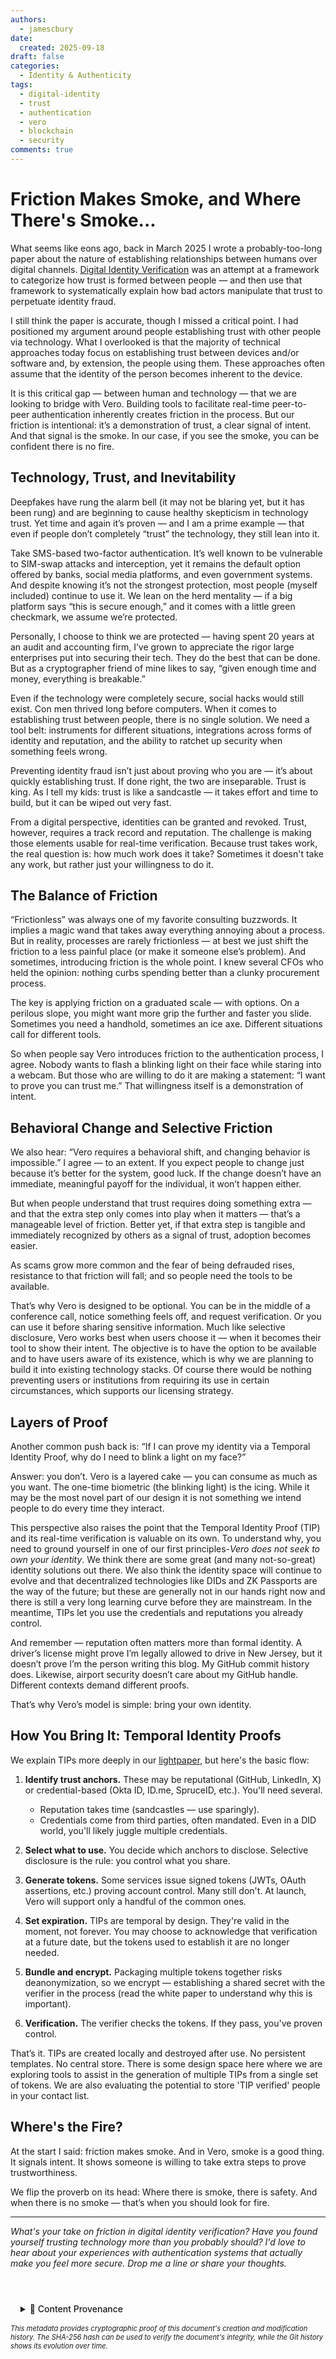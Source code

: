 ```yaml
---
authors:
  - jamescbury
date:
  created: 2025-09-18
draft: false
categories:
  - Identity & Authenticity
tags:
  - digital-identity
  - trust
  - authentication
  - vero
  - blockchain
  - security
comments: true
---
```


# Friction Makes Smoke, and Where There's Smoke...

What seems like eons ago, back in March 2025 I wrote a probably-too-long paper about the nature of establishing relationships between humans over digital channels. [Digital Identity Verification](digital_identity_verification.md) was an attempt at a framework to categorize how trust is formed between people — and then use that framework to systematically explain how bad actors manipulate that trust to perpetuate identity fraud.

I still think the paper is accurate, though I missed a critical point. I had positioned my argument around people establishing trust with other people via technology. What I overlooked is that the majority of technical approaches today focus on establishing trust between devices and/or software and, by extension, the people using them. These approaches often assume that the identity of the person becomes inherent to the device.

It is this critical gap — between human and technology — that we are looking to bridge with Vero. Building tools to facilitate real-time peer-to-peer authentication inherently creates friction in the process. But our friction is intentional: it’s a demonstration of trust, a clear signal of intent. And that signal is the smoke. In our case, if you see the smoke, you can be confident there is no fire.

<!-- more -->

## Technology, Trust, and Inevitability

Deepfakes have rung the alarm bell (it may not be blaring yet, but it has been rung) and are beginning to cause healthy skepticism in technology trust. Yet time and again it’s proven — and I am a prime example — that even if people don’t completely “trust” the technology, they still lean into it.

Take SMS-based two-factor authentication. It’s well known to be vulnerable to SIM-swap attacks and interception, yet it remains the default option offered by banks, social media platforms, and even government systems. And despite knowing it’s not the strongest protection, most people (myself included) continue to use it. We lean on the herd mentality — if a big platform says “this is secure enough,” and it comes with a little green checkmark, we assume we’re protected.

Personally, I choose to think we are protected — having spent 20 years at an audit and accounting firm, I’ve grown to appreciate the rigor large enterprises put into securing their tech. They do the best that can be done. But as a cryptographer friend of mine likes to say, “given enough time and money, everything is breakable.”

Even if the technology were completely secure, social hacks would still exist. Con men thrived long before computers. When it comes to establishing trust between people, there is no single solution. We need a tool belt: instruments for different situations, integrations across forms of identity and reputation, and the ability to ratchet up security when something feels wrong.

Preventing identity fraud isn’t just about proving who you are — it’s about quickly establishing trust. If done right, the two are inseparable. Trust is king. As I tell my kids: trust is like a sandcastle — it takes effort and time to build, but it can be wiped out very fast.

From a digital perspective, identities can be granted and revoked. Trust, however, requires a track record and reputation. The challenge is making those elements usable for real-time verification. Because trust takes work, the real question is: how much work does it take?  Sometimes it doesn't take any work, but rather just your willingness to do it.

## The Balance of Friction

“Frictionless” was always one of my favorite consulting buzzwords. It implies a magic wand that takes away everything annoying about a process. But in reality, processes are rarely frictionless — at best we just shift the friction to a less painful place (or make it someone else’s problem). And sometimes, introducing friction is the whole point. I knew several CFOs who held the opinion: nothing curbs spending better than a clunky procurement process.

The key is applying friction on a graduated scale — with options. On a perilous slope, you might want more grip the further and faster you slide. Sometimes you need a handhold, sometimes an ice axe. Different situations call for different tools.

So when people say Vero introduces friction to the authentication process, I agree. Nobody wants to flash a blinking light on their face while staring into a webcam. But those who are willing to do it are making a statement: “I want to prove you can trust me.” That willingness itself is a demonstration of intent.

## Behavioral Change and Selective Friction

We also hear: “Vero requires a behavioral shift, and changing behavior is impossible.” I agree — to an extent. If you expect people to change just because it’s better for the system, good luck. If the change doesn’t have an immediate, meaningful payoff for the individual, it won’t happen either.

But when people understand that trust requires doing something extra — and that the extra step only comes into play when it matters — that’s a manageable level of friction. Better yet, if that extra step is tangible and immediately recognized by others as a signal of trust, adoption becomes easier.

As scams grow more common and the fear of being defrauded rises, resistance to that friction will fall; and so people need the tools to be available.

That’s why Vero is designed to be optional. You can be in the middle of a conference call, notice something feels off, and request verification. Or you can use it before sharing sensitive information. Much like selective disclosure, Vero works best when users choose it — when it becomes their tool to show their intent.  The objective is to have the option to be available and to have users aware of its existence, which is why we are planning to build it into existing technology stacks.  Of course there would be nothing preventing users or institutions from requiring its use in certain circumstances, which supports our licensing strategy.

## Layers of Proof

Another common push back is: “If I can prove my identity via a Temporal Identity Proof, why do I need to blink a light on my face?”

Answer: you don’t. Vero is a layered cake — you can consume as much as you want. The one-time biometric (the blinking light) is the icing.  While it may be the most novel part of our design it is not something we intend people to do every time they interact.

This perspective also raises the point that the Temporal Identity Proof (TIP) and its real-time verification is valuable on its own.  To understand why, you need to ground yourself in one of our first principles-*Vero does not seek to own your identity*.  We think there are some great (and many not-so-great) identity solutions out there.  We also think the identity space will continue to evolve and that decentralized technologies like DIDs and ZK Passports are the way of the future; but these are generally not in our hands right now and there is still a very long learning curve before they are mainstream.  In the meantime, TIPs let you use the credentials and reputations you already control.

And remember — reputation often matters more than formal identity. A driver’s license might prove I’m legally allowed to drive in New Jersey, but it doesn’t prove I’m the person writing this blog. My GitHub commit history does. Likewise, airport security doesn’t care about my GitHub handle. Different contexts demand different proofs.

That’s why Vero’s model is simple: bring your own identity.

## How You Bring It: Temporal Identity Proofs

We explain TIPs more deeply in our [lightpaper](https://vero.technology/lightpaper), but here's the basic flow:

1. **Identify trust anchors.** These may be reputational (GitHub, LinkedIn, X) or credential-based (Okta ID, ID.me, SpruceID, etc.). You'll need several.
   - Reputation takes time (sandcastles — use sparingly).
   - Credentials come from third parties, often mandated. Even in a DID world, you'll likely juggle multiple credentials.

2. **Select what to use.** You decide which anchors to disclose. Selective disclosure is the rule: you control what you share.

3. **Generate tokens.** Some services issue signed tokens (JWTs, OAuth assertions, etc.) proving account control. Many still don't. At launch, Vero will support only a handful of the common ones.

4. **Set expiration.** TIPs are temporal by design. They're valid in the moment, not forever. You may choose to acknowledge that verification at a future date, but the tokens used to establish it are no longer needed.

5. **Bundle and encrypt.** Packaging multiple tokens together risks deanonymization, so we encrypt — establishing a shared secret with the verifier in the process (read the white paper to understand why this is important).

6. **Verification.** The verifier checks the tokens. If they pass, you've proven control.

That’s it. TIPs are created locally and destroyed after use. No persistent templates. No central store.   There is some design space here where we are exploring tools to assist in the generation of multiple TIPs from a single set of tokens.  We are also evaluating the potential to store 'TIP verified' people in your contact list.

## Where's the Fire?

At the start I said: friction makes smoke. And in Vero, smoke is a good thing. It signals intent. It shows someone is willing to take extra steps to prove trustworthiness.

We flip the proverb on its head:
Where there is smoke, there is safety. And when there is no smoke — that’s when you should look for fire.

---

*What's your take on friction in digital identity verification? Have you found yourself trusting technology more than you probably should? I'd love to hear about your experiences with authentication systems that actually make you feel more secure. Drop me a line or share your thoughts.*

<!-- BLOG_GIT_METADATA START -->

<div class="blog-git-metadata" style="margin-top: 2rem; padding-top: 1rem; border-top: 1px solid var(--md-default-fg-color--lightest);">
  <details style="background: var(--md-code-bg-color); padding: 0.5rem 1rem; border-radius: 0.2rem;">
    <summary style="cursor: pointer; font-weight: 500; color: var(--md-default-fg-color--light);">
      📝 Content Provenance
    </summary>
    <div style="margin-top: 1rem; font-size: 0.9em;">
      <p style="margin: 0.5rem 0;"><strong>Created:</strong> 2025-09-18</p>
      <p style="margin: 0.5rem 0;"><strong>Last Modified:</strong> 2025-09-19</p>
      <p style="margin: 0.5rem 0;"><strong>Total Revisions:</strong> 4</p>
      <p style="margin: 0.5rem 0;"><strong>File SHA-256:</strong> <code style="font-size: 0.85em;">c1faaab465c08d51...</code></p>
      
      <div style="margin-top: 1rem;">
        <p style="margin: 0.5rem 0; font-weight: 500;">Recent Changes:</p>
        <table style="width: 100%; font-size: 0.85em; margin-top: 0.5rem;">
          <thead>
            <tr style="border-bottom: 1px solid var(--md-default-fg-color--lightest);">
              <th style="text-align: left; padding: 0.25rem;">Date</th>
              <th style="text-align: left; padding: 0.25rem;">Author</th>
              <th style="text-align: left; padding: 0.25rem;">Change</th>
            </tr>
          </thead>
          <tbody>
            <tr>
              <td style="padding: 0.25rem;">2025-09-19</td>
              <td style="padding: 0.25rem;">James Canterbury</td>
              <td style="padding: 0.25rem;">Added the github "Content Provenance" onto each...</td>
            </tr>
            <tr>
              <td style="padding: 0.25rem;">2025-09-18</td>
              <td style="padding: 0.25rem;">James Canterbury</td>
              <td style="padding: 0.25rem;">Create where_theres_smoke.md</td>
            </tr>
          </tbody>
        </table>
      </div>
      
      <p style="margin-top: 1rem; margin-bottom: 0;">
        <a href="https://github.com/zeroth-tech/blogs/blob/ec5c1a2c349fc4ab14165cffc3542996b70b2911/docs/posts/where_theres_smoke.md" target="_blank" style="color: var(--md-primary-fg-color); text-decoration: none;">
          View Full History on GitHub →
        </a>
      </p>
    </div>
  </details>
  
  <div style="margin-top: 0.5rem; font-size: 0.8em; color: var(--md-default-fg-color--lighter);">
    <p style="margin: 0;">
      <em>This metadata provides cryptographic proof of this document's creation and modification history. 
      The SHA-256 hash can be used to verify the document's integrity, while the Git history shows its evolution over time.</em>
    </p>
  </div>
</div>

<!-- BLOG_GIT_METADATA END -->

